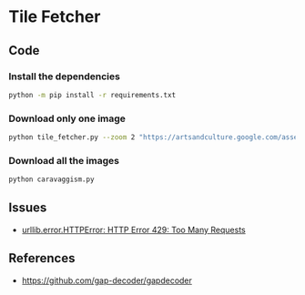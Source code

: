 # Tile Fetcher

## Code

### Install the dependencies

```bash
python -m pip install -r requirements.txt 
```

### Download only one image

```bash
python tile_fetcher.py --zoom 2 "https://artsandculture.google.com/asset/christ-before-the-high-priest-gerrit-van-honthorst/6wFp0Y3GxWhwQg"

```

### Download all the images

```bash
python caravaggism.py
```

## Issues

* [urllib.error.HTTPError: HTTP Error 429: Too Many Requests](https://stackoverflow.com/questions/22786068/how-to-avoid-http-error-429-too-many-requests-python)

## References
* https://github.com/gap-decoder/gapdecoder